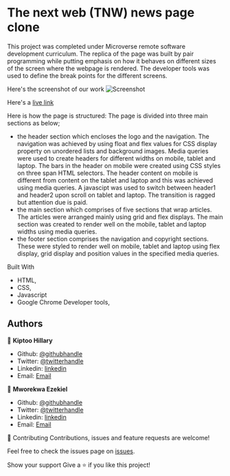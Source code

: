 # The next web (TNW) news page clone
This project was completed under Microverse remote software development curriculum. The replica of the page was built by pair programming while  putting emphasis on how it behaves on different sizes of the screen where the webpage is rendered. The developer tools was used to define the break points for the different screens.

Here's the screenshot of our work
![Screenshot](./img/screenshot.gif "thenextweb-clone")

Here's a <a href="https://raw.githack.com/imhilla/thenextweb/home-page/index.html">live link</a>

Here is how the page is structured:
The page is divided into three main sections as below;
- the header section which encloses the logo and the navigation. The navigation was achieved by using float and flex values for CSS display property on unordered lists and background images. Media queries were used to create headers for different widths on mobile, tablet and laptop. The bars in the header on mobile were created using CSS styles on three span HTML selectors. The header content on mobile is different from content on the tablet and laptop and this was achieved using media queries. A javascipt was used to switch between header1 and header2 upon scroll on tablet and laptop. The transition is ragged but attention due is paid.
- the main section which comprises of five sections that wrap articles. The articles were arranged mainly using grid and flex displays. The main section was created to render well on the mobile, tablet and laptop widths using media queries.
- the footer section comprises the navigation and copyright sections. These were styled to render well on mobile, tablet and laptop using flex display, grid display and position values in the specified media queries.

Built With
- HTML,
- CSS,
- Javascript
- Google Chrome Developer tools,

## Authors

👤 **Kiptoo Hillary**

- Github: [@githubhandle](https://github.com/imhilla)
- Twitter: [@twitterhandle](https://twitter.com/hillarykiptoo_)
- Linkedin: [linkedin]()
- Email: [Email](hillaryodhiambo282@gmail.com) 

👤 **Mworekwa Ezekiel**

- Github: [@githubhandle](https://github.com/vanheaven-ui)
- Twitter: [@twitterhandle](https://twitter.com/MworekwaE)
- Linkedin: [linkedin](https://linkedin.com/in/vanheaven/)
- Email: [Email](vanheaven6@gmail.com)  

🤝 Contributing
Contributions, issues and feature requests are welcome!

Feel free to check the issues page on [issues](https://github.com/vanheaven-ui/website-heat-map/issues).

Show your support
Give a ⭐️ if you like this project!

 
